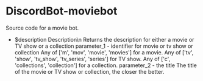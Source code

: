 # DiscordBot-moviebot
Source code for a movie bot.

+ $description
    Description\n
    Returns the description for either a movie or TV show or a collection
    parameter_1 - identifier for movie or tv show or collection
    Any of ['m', 'mov', 'movie', 'movies'] for a movie.
    Any of ['tv', 'show', 'tv_show', 'tv_series', 'series'] for TV show.
    Any of ['c', 'collections', 'collection'] for a collection.
    parameter_2 - the title
    The title of the movie or TV show or collection, the closer the better.
